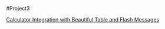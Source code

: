 
#Project3 

[Calculator Integration with Beautiful Table and Flash Messages](https://youtu.be/giWOZPcS_SE)
